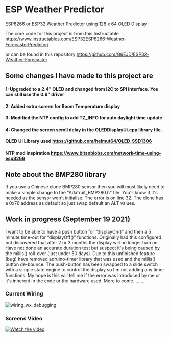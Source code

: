 # ESP Weather Predictor
ESP8266 or ESP32 Weather Predictor using 128 x 64 OLED Display

The core code for this project is from this Instructable
https://www.instructables.com/ESP32ESP8266-Weather-ForecasterPredictor/ 

or can be found in this repository
https://github.com/G6EJD/ESP32-Weather-Forecaster

## Some changes I have made to this  project are</br>
#### 1: Upgraded to a 2.4" OLED and changed from I2C to SPI interface. You can still use the 0.9" driver
#### 2: Added extra screen for Room Temperature display
#### 3: Modified the NTP config to add TZ_INFO for auto daylight time update
#### 4: Changed the screen scroll delay in the OLEDDisplayUi.cpp library file.

#### OLED UI Library used  https://github.com/helmut64/OLED_SSD1306
#### NTP mod inspiration https://www.bitsnblobs.com/network-time-using-esp8266 

## Note about the BMP280 library
If you use a Chinese clone BMP280 sensor then you will most likely need to make a simple change to the "Adafruit_BMP280.h" file. You'll know if it's needed as the sensor won't initialise.
The error is on line 32. The clone has a 0x76 address as default so just swap default an ALT values.

## Work in progress (September 19 2021)
I want to be able to have a push button for “displayOn()” and then a 5 minute time-out for “displayOff()” functions. Originally had this configured but discovered that after 2 or 3 months the display will no longer turn on. Have not done an accurate duration test but suspect it's being caused by the millis() roll-over (just under 50 days). Due to this unfinished feature (bug) have  removed adruino-timer library that was used and the millis() button de-bounce. The push-button has been swapped to a slide switch with a simple state engine to control the display so I'm not adding any timer functions. My hope is this will tell me if the error was introduced by me or it's inherent in the code or the hardware used. More to come..........

### Current Wiring
![wiring_wx_debugging](https://user-images.githubusercontent.com/20883620/133909490-cddc6cdd-a888-4a68-8353-54b2fd62e451.jpg)

### Screens Video
[![Watch the video](https://img.youtube.com/vi/-4ZAevAfWxo/maxresdefault.jpg)](https://youtu.be/-4ZAevAfWxo)
